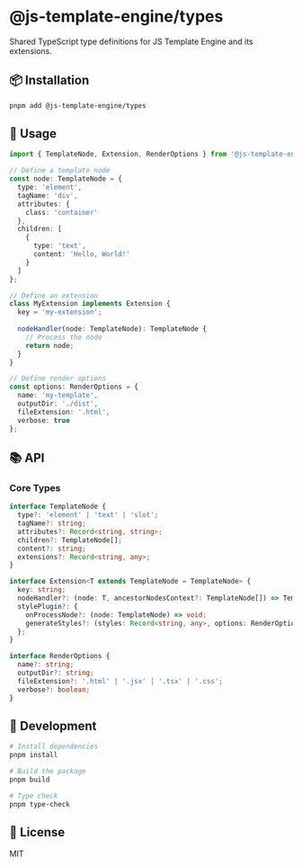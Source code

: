 # @js-template-engine/types

Shared TypeScript type definitions for JS Template Engine and its extensions.

## 📦 Installation

```bash
pnpm add @js-template-engine/types
```

## 🚀 Usage

```typescript
import { TemplateNode, Extension, RenderOptions } from '@js-template-engine/types';

// Define a template node
const node: TemplateNode = {
  type: 'element',
  tagName: 'div',
  attributes: {
    class: 'container'
  },
  children: [
    {
      type: 'text',
      content: 'Hello, World!'
    }
  ]
};

// Define an extension
class MyExtension implements Extension {
  key = 'my-extension';
  
  nodeHandler(node: TemplateNode): TemplateNode {
    // Process the node
    return node;
  }
}

// Define render options
const options: RenderOptions = {
  name: 'my-template',
  outputDir: './dist',
  fileExtension: '.html',
  verbose: true
};
```

## 📚 API

### Core Types

```typescript
interface TemplateNode {
  type?: 'element' | 'text' | 'slot';
  tagName?: string;
  attributes?: Record<string, string>;
  children?: TemplateNode[];
  content?: string;
  extensions?: Record<string, any>;
}

interface Extension<T extends TemplateNode = TemplateNode> {
  key: string;
  nodeHandler?: (node: T, ancestorNodesContext?: TemplateNode[]) => TemplateNode;
  stylePlugin?: {
    onProcessNode?: (node: TemplateNode) => void;
    generateStyles?: (styles: Record<string, any>, options: RenderOptions, template: TemplateNode[]) => Record<string, any> | undefined;
  };
}

interface RenderOptions {
  name?: string;
  outputDir?: string;
  fileExtension?: '.html' | '.jsx' | '.tsx' | '.css';
  verbose?: boolean;
}
```

## 🔧 Development

```bash
# Install dependencies
pnpm install

# Build the package
pnpm build

# Type check
pnpm type-check
```

## 📝 License

MIT 